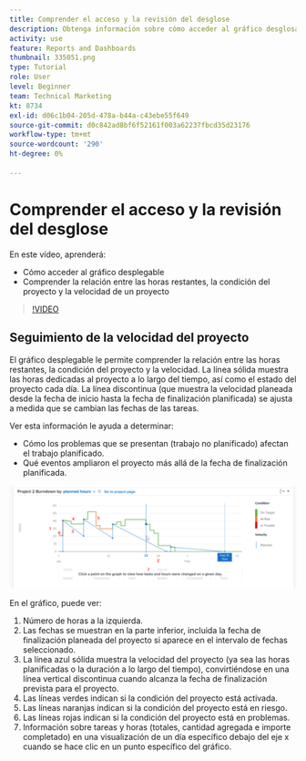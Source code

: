```yaml
---
title: Comprender el acceso y la revisión del desglose
description: Obtenga información sobre cómo acceder al gráfico desglosado y comprenda la relación entre las horas restantes, la condición del proyecto y la velocidad del proyecto en [!DNL  Workfront].
activity: use
feature: Reports and Dashboards
thumbnail: 335051.png
type: Tutorial
role: User
level: Beginner
team: Technical Marketing
kt: 8734
exl-id: d06c1b04-205d-478a-b44a-c43ebe55f649
source-git-commit: d0c842ad8bf6f52161f003a62237fbcd35d23176
workflow-type: tm+mt
source-wordcount: '290'
ht-degree: 0%

---
```


# Comprender el acceso y la revisión del desglose

En este vídeo, aprenderá:

* Cómo acceder al gráfico desplegable
* Comprender la relación entre las horas restantes, la condición del proyecto y la velocidad de un proyecto

>[!VIDEO](https://video.tv.adobe.com/v/335051/?quality=12)

## Seguimiento de la velocidad del proyecto

El gráfico desplegable le permite comprender la relación entre las horas restantes, la condición del proyecto y la velocidad. La línea sólida muestra las horas dedicadas al proyecto a lo largo del tiempo, así como el estado del proyecto cada día. La línea discontinua (que muestra la velocidad planeada desde la fecha de inicio hasta la fecha de finalización planificada) se ajusta a medida que se cambian las fechas de las tareas.

Ver esta información le ayuda a determinar:

* Cómo los problemas que se presentan (trabajo no planificado) afectan el trabajo planificado.
* Qué eventos ampliaron el proyecto más allá de la fecha de finalización planificada.

![Imagen que muestra un gráfico desglosado con números en las áreas descritas en las viñetas siguientes](assets/section-2-9.png)

En el gráfico, puede ver:

1. Número de horas a la izquierda.
1. Las fechas se muestran en la parte inferior, incluida la fecha de finalización planeada del proyecto si aparece en el intervalo de fechas seleccionado.
1. La línea azul sólida muestra la velocidad del proyecto (ya sea las horas planificadas o la duración a lo largo del tiempo), convirtiéndose en una línea vertical discontinua cuando alcanza la fecha de finalización prevista para el proyecto.
1. Las líneas verdes indican si la condición del proyecto está activada.
1. Las líneas naranjas indican si la condición del proyecto está en riesgo.
1. Las líneas rojas indican si la condición del proyecto está en problemas.
1. Información sobre tareas y horas (totales, cantidad agregada e importe completado) en una visualización de un día específico debajo del eje x cuando se hace clic en un punto específico del gráfico.
